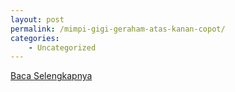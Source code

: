 ```yaml
---
layout: post
permalink: /mimpi-gigi-geraham-atas-kanan-copot/
categories:
    - Uncategorized
---
```


[Baca Selengkapnya](/03)